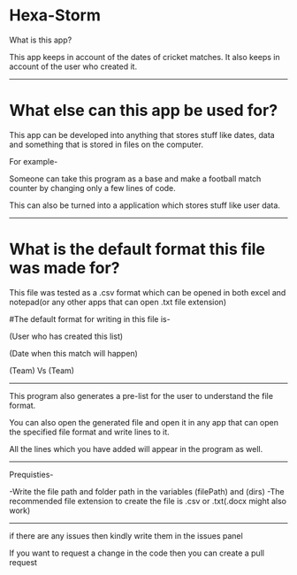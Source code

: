 # Hexa-Storm

What is this app?

This app keeps in account of the dates of cricket matches.
It also keeps in account of the user who created it.

----------------------------------------------------------------

# What else can this app be used for?

This app can be developed into anything that stores stuff like dates, data and something that is stored in files on the computer.

For example-

Someone can take this program as a base and make a football match counter by changing only a few lines of code.

This can also be turned into a application which stores stuff like user data.

----------------------------------------------------------------------------------------------------------------------

# What is the default format this file was made for?

This file was tested as a .csv format which can be opened in both excel and notepad(or any other apps that can open .txt file extension)

#The default format for writing in this file is-

(User who has created this list)

(Date when this match will happen)

(Team) Vs (Team)

------------------------------------------------------------------------------------
This program also generates a pre-list for the user to understand the file format.

You can also open the generated file and open it in any app that can open the specified file format and write lines to it.

All the lines which you have added will appear in the program as well.

------------------------------------------------------------------------------------

Prequisties-

-Write the file path and folder path in the variables (filePath) and (dirs)
-The recommended file extension to create the file is .csv or .txt(.docx might also work)


-----------------------------------------------------------------------------------------


if there are any issues then kindly write them in the issues panel

If you want to request a change in the code then you can create a pull request
